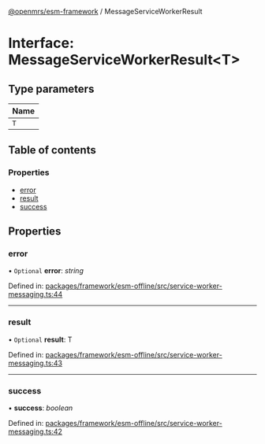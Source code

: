 [@openmrs/esm-framework](../API.md) / MessageServiceWorkerResult

# Interface: MessageServiceWorkerResult<T\>

## Type parameters

| Name |
| :------ |
| `T` |

## Table of contents

### Properties

- [error](messageserviceworkerresult.md#error)
- [result](messageserviceworkerresult.md#result)
- [success](messageserviceworkerresult.md#success)

## Properties

### error

• `Optional` **error**: *string*

Defined in: [packages/framework/esm-offline/src/service-worker-messaging.ts:44](https://github.com/openmrs/openmrs-esm-core/blob/master/packages/framework/esm-offline/src/service-worker-messaging.ts#L44)

___

### result

• `Optional` **result**: T

Defined in: [packages/framework/esm-offline/src/service-worker-messaging.ts:43](https://github.com/openmrs/openmrs-esm-core/blob/master/packages/framework/esm-offline/src/service-worker-messaging.ts#L43)

___

### success

• **success**: *boolean*

Defined in: [packages/framework/esm-offline/src/service-worker-messaging.ts:42](https://github.com/openmrs/openmrs-esm-core/blob/master/packages/framework/esm-offline/src/service-worker-messaging.ts#L42)
